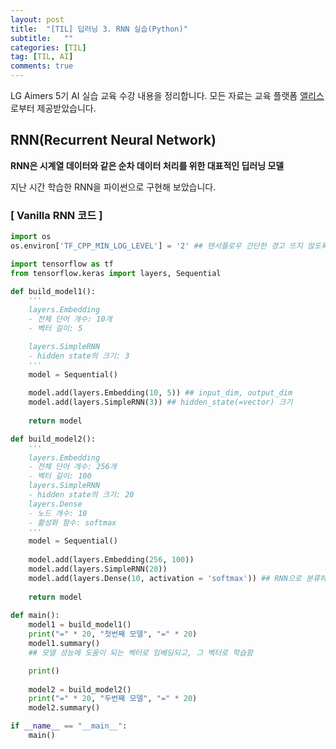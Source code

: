 ```yaml
---
layout: post
title:  "[TIL] 딥러닝 3. RNN 실습(Python)"
subtitle:   ""
categories: [TIL] 
tag: [TIL, AI]
comments: true
---
```


LG Aimers 5기 AI 실습 교육 수강 내용을 정리합니다. 모든 자료는 교육 플랫폼 [앨리스](https://elice.io/ko)로부터 제공받았습니다.

## RNN(Recurrent Neural Network)
**RNN은 시계열 데이터와 같은 순차 데이터 처리를 위한 대표적인 딥러닝 모델**

지난 시간 학습한 RNN을 파이썬으로 구현해 보았습니다.

### [ Vanilla RNN 코드 ]

<div markdown="1">

```python
import os
os.environ['TF_CPP_MIN_LOG_LEVEL'] = '2' ## 텐서플로우 간단한 경고 뜨지 않도록 설정

import tensorflow as tf
from tensorflow.keras import layers, Sequential

def build_model1():
    '''
    layers.Embedding
    - 전체 단어 개수: 10개
    - 벡터 길이: 5

    layers.SimpleRNN
    - hidden state의 크기: 3
    '''
    model = Sequential()
    
    model.add(layers.Embedding(10, 5)) ## input_dim, output_dim
    model.add(layers.SimpleRNN(3)) ## hidden_state(=vector) 크기
    
    return model

def build_model2():
    '''
    layers.Embedding
    - 전체 단어 개수: 256개
    - 벡터 길이: 100
    layers.SimpleRNN
    - hidden state의 크기: 20
    layers.Dense
    - 노드 개수: 10
    - 활성화 함수: softmax
    '''
    model = Sequential()
    
    model.add(layers.Embedding(256, 100))
    model.add(layers.SimpleRNN(20))
    model.add(layers.Dense(10, activation = 'softmax')) ## RNN으로 분류하기 위해 Dense layer 추가
    
    return model
    
def main():
    model1 = build_model1()
    print("=" * 20, "첫번째 모델", "=" * 20)
    model1.summary()
    ## 모델 성능에 도움이 되는 벡터로 임베딩되고, 그 벡터로 학습함

    print()
    
    model2 = build_model2()
    print("=" * 20, "두번째 모델", "=" * 20)
    model2.summary()

if __name__ == "__main__":
    main()

```
</div>
